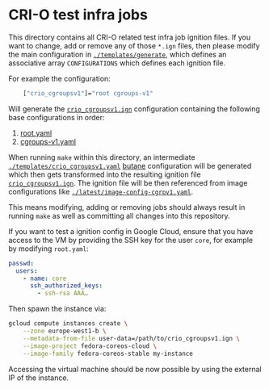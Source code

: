 # CRI-O test infra jobs

This directory contains all CRI-O related test infra job ignition files. If you
want to change, add or remove any of those `*.ign` files, then please modify the
main configuration in [`./templates/generate`](./templates/generate), which
defines an associative array `CONFIGURATIONS` which defines each ignition file.

For example the configuration:

```bash
    ["crio_cgroupsv1"]="root cgroups-v1"
```

Will generate the [`crio_cgroupsv1.ign`](./crio_cgroupsv1.ign) configuration
containing the following base configurations in order:

1. [root.yaml](./templates/base/root.yaml)
1. [cgroups-v1.yaml](./templates/base/cgroups-v1.yaml)

When running `make` within this directory, an intermediate
[`./templates/crio_cgroupsv1.yaml`](./templates/crio_cgroupsv1.yaml)
[butane](https://coreos.github.io/butane) configuration will be generated which
then gets transformed into the resulting ignition file
[`crio_cgroupsv1.ign`](./crio_cgroupsv1.ign).
The ignition file will be then referenced from image configurations like
[`./latest/image-config-cgrpv1.yaml`](./latest/image-config-cgrpv1.yaml).

This means modifying, adding or removing jobs should always result in running
`make` as well as committing all changes into this repository.

If you want to test a ignition config in Google Cloud, ensure that you have
access to the VM by providing the SSH key for the user `core`, for example by
modifying `root.yaml`:

```yaml
passwd:
  users:
    - name: core
      ssh_authorized_keys:
        - ssh-rsa AAA…
```

Then spawn the instance via:

```sh
gcloud compute instances create \
    --zone europe-west1-b \
    --metadata-from-file user-data=/path/to/crio_cgroupsv1.ign \
    --image-project fedora-coreos-cloud \
    --image-family fedora-coreos-stable my-instance
```

Accessing the virtual machine should be now possible by using the external IP of
the instance.
